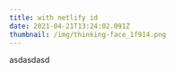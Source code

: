 ```yaml
---
title: with netlify id
date: 2021-04-21T13:24:02.091Z
thumbnail: /img/thinking-face_1f914.png
---
```


asdasdasd
